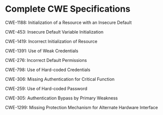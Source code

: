 

# Complete CWE Specifications

CWE-1188: Initialization of a Resource with an Insecure Default

CWE-453: Insecure Default Variable Initialization

CWE-1419: Incorrect Initialization of Resource

CWE-1391: Use of Weak Credentials

CWE-276: Incorrect Default Permissions

CWE-798: Use of Hard-coded Credentials

CWE-306: Missing Authentication for Critical Function

CWE-259: Use of Hard-coded Password

CWE-305: Authentication Bypass by Primary Weakness

CWE-1299: Missing Protection Mechanism for Alternate Hardware Interface